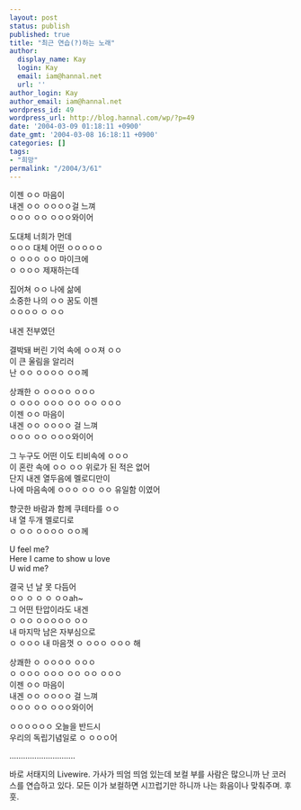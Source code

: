```yaml
---
layout: post
status: publish
published: true
title: "최근 연습(?)하는 노래"
author:
  display_name: Kay
  login: Kay
  email: iam@hannal.net
  url: ''
author_login: Kay
author_email: iam@hannal.net
wordpress_id: 49
wordpress_url: http://blog.hannal.com/wp/?p=49
date: '2004-03-09 01:18:11 +0900'
date_gmt: '2004-03-08 16:18:11 +0900'
categories: []
tags:
- "희망"
permalink: "/2004/3/61"
---
```

<p>이젠 ㅇㅇ 마음이<br />
내겐 ㅇㅇ ㅇㅇㅇㅇ걸 느껴<br />
ㅇㅇㅇ ㅇㅇ ㅇㅇㅇ와이어</p>
<p>도대체 너희가 먼데<br />
ㅇㅇㅇ 대체 어떤 ㅇㅇㅇㅇㅇ<br />
ㅇ ㅇㅇㅇ ㅇㅇ 마이크에<br />
ㅇ ㅇㅇㅇ 제재하는데</p>
<p>집어쳐 ㅇㅇ 나에 삶에<br />
소중한 나의 ㅇㅇ 꿈도 이젠<br />
ㅇㅇㅇㅇ ㅇ ㅇㅇ</p>
<p>내겐 전부였던</p>
<p>결박돼 버린 기억 속에 ㅇㅇ져 ㅇㅇ<br />
이 큰 울림을 알리러<br />
난 ㅇㅇ ㅇㅇㅇㅇ ㅇㅇ께</p>
<p>상쾌한 ㅇ ㅇㅇㅇㅇ ㅇㅇㅇ<br />
ㅇ ㅇㅇㅇ ㅇㅇㅇ ㅇㅇ ㅇㅇ ㅇㅇㅇ<br />
이젠 ㅇㅇ 마음이<br />
내겐 ㅇㅇ ㅇㅇㅇㅇ 걸 느껴<br />
ㅇㅇㅇ ㅇㅇ ㅇㅇㅇ와이어</p>
<p>그 누구도 어떤 이도 티비속에 ㅇㅇㅇ<br />
이 혼란 속에 ㅇㅇ ㅇㅇ 위로가 된 적은 없어<br />
단지 내겐 열두음에 멜로디만이<br />
나에 마음속에 ㅇㅇㅇ ㅇㅇ ㅇㅇ 유일함 이였어</p>
<p>향긋한 바람과 함께 쿠테타를 ㅇㅇ<br />
내 열 두개 멜로디로<br />
ㅇ ㅇㅇ ㅇㅇㅇㅇ ㅇㅇ께</p>
<p>U feel me?<br />
Here I came to show u love<br />
U wid me?</p>
<p>결국 넌 날 못 다듬어<br />
ㅇㅇ ㅇ ㅇ ㅇ ㅇㅇah~<br />
그 어떤 탄압이라도 내겐<br />
ㅇ ㅇㅇ ㅇㅇㅇㅇㅇ ㅇㅇ<br />
내 마지막 남은 자부심으로<br />
ㅇ ㅇㅇㅇ 내 마음껏  ㅇ ㅇㅇㅇ ㅇㅇㅇ 해</p>
<p>상쾌한 ㅇ ㅇㅇㅇㅇ ㅇㅇㅇ<br />
ㅇ ㅇㅇㅇ ㅇㅇㅇ ㅇㅇ ㅇㅇ ㅇㅇㅇ<br />
이젠 ㅇㅇ 마음이<br />
내겐 ㅇㅇ ㅇㅇㅇㅇ 걸 느껴<br />
ㅇㅇㅇ ㅇㅇ ㅇㅇㅇ와이어</p>
<p>ㅇㅇㅇㅇㅇㅇ 오늘을 반드시<br />
우리의 독립기념일로 ㅇ ㅇㅇㅇ어</p>
<p>.............................</p>
<p>바로 서태지의 Livewire. 가사가 띄엄 띄엄 있는데 보컬 부를 사람은 많으니까 난 코러스를 연습하고 있다. 모든 이가 보컬하면 시끄럽기만 하니까 나는 화음이나 맞춰주며. 후훗.</p>
